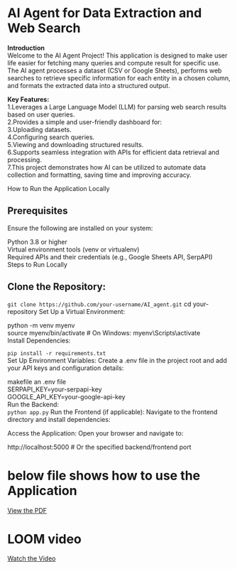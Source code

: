 # **AI Agent for Data Extraction and Web Search**<br>
**Introduction**<br>
Welcome to the AI Agent Project! This application is designed to make user life easier for fetching many queries and compute result for specific use. The AI agent processes a dataset (CSV or Google Sheets), performs web searches to retrieve specific information for each entity in a chosen column, and formats the extracted data into a structured output.<br>

 **Key Features:**<br>
    1.Leverages a Large Language Model (LLM) for parsing web search results based on user queries.<br>
    2.Provides a simple and user-friendly dashboard for:<br>
    3.Uploading datasets.<br>
    4.Configuring search queries.<br>
    5.Viewing and downloading structured results.<br>
    6.Supports seamless integration with APIs for efficient data retrieval and processing.<br>
    7.This project demonstrates how AI can be utilized to automate data collection and formatting, saving time and improving accuracy.<br>

How to Run the Application Locally<br>

## **Prerequisites**<br>
Ensure the following are installed on your system:<br>

  Python 3.8 or higher<br>
  Virtual environment tools (venv or virtualenv)<br>
  Required APIs and their credentials (e.g., Google Sheets API, SerpAPI)<br>
  Steps to Run Locally<br>


## Clone the Repository:<br>

  ```git clone https://github.com/your-username/AI_agent.git```
  cd your-repository
Set Up a Virtual Environment:

  python -m venv myenv<br>
  source myenv/bin/activate   # On Windows: myenv\Scripts\activate<br>
Install Dependencies:<br>


```pip install -r requirements.txt```<br>
Set Up Environment Variables: Create a .env file in the project root and add your API keys and configuration details:<br>

makefile an .env file<br>
  SERPAPI_KEY=your-serpapi-key<br>
  GOOGLE_API_KEY=your-google-api-key<br>
Run the Backend:<br>
 ```python app.py```
Run the Frontend (if applicable): Navigate to the frontend directory and install dependencies:


Access the Application: Open your browser and navigate to:


http://localhost:5000  # Or the specified backend/frontend port

# below file shows how to use the Application

[View the PDF](./pdf/userguide.pdf)
# LOOM video
[Watch the Video]([[https://www.youtube.com/watch?v=your_video_id](https://youtu.be/gqQVfRz35Qw)])
